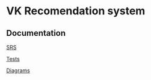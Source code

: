 
# VK Recomendation system
## Documentation
[SRS](https://github.com/AliakseiPischyk/VK_recommendation_system/blob/master/SRS.md) 

[Tests](https://github.com/AliakseiPischyk/VK_recommendation_system/tree/master/Testing) 

[Diagrams](https://github.com/AliakseiPischyk/VK_recommendation_system/tree/master/diagrams) 

